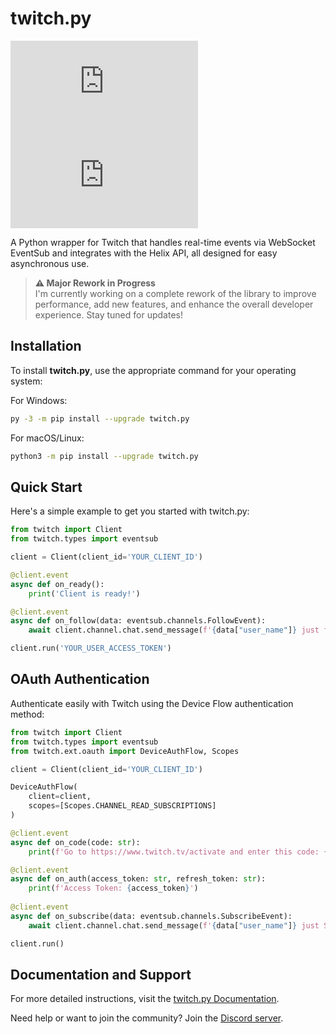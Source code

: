 # twitch.py
[![PyPI - Version](https://img.shields.io/pypi/v/twitch.py?color=%23673AB7)](https://pypi.org/project/twitch.py)
[![Python Versions](https://img.shields.io/pypi/pyversions/twitch.py?color=%23673AB7)](https://pypi.org/project/twitch.py)

A Python wrapper for Twitch that handles real-time events via WebSocket EventSub and integrates with the Helix API, all designed for easy asynchronous use.

> **⚠️ Major Rework in Progress**  
> I'm currently working on a complete rework of the library to improve performance, add new features, and enhance the overall developer experience. Stay tuned for updates!

## Installation
To install **twitch.py**, use the appropriate command for your operating system:

For Windows:
```bash
py -3 -m pip install --upgrade twitch.py
```

For macOS/Linux:
```bash
python3 -m pip install --upgrade twitch.py
```

## Quick Start
Here's a simple example to get you started with twitch.py:

```python
from twitch import Client
from twitch.types import eventsub

client = Client(client_id='YOUR_CLIENT_ID')

@client.event
async def on_ready():
    print('Client is ready!')

@client.event
async def on_follow(data: eventsub.channels.FollowEvent):
    await client.channel.chat.send_message(f'{data["user_name"]} just followed the channel!')

client.run('YOUR_USER_ACCESS_TOKEN')
```

## OAuth Authentication
Authenticate easily with Twitch using the Device Flow authentication method:

```python
from twitch import Client
from twitch.types import eventsub
from twitch.ext.oauth import DeviceAuthFlow, Scopes

client = Client(client_id='YOUR_CLIENT_ID')

DeviceAuthFlow(
    client=client,
    scopes=[Scopes.CHANNEL_READ_SUBSCRIPTIONS]
)

@client.event
async def on_code(code: str):
    print(f'Go to https://www.twitch.tv/activate and enter this code: {code}')

@client.event
async def on_auth(access_token: str, refresh_token: str):
    print(f'Access Token: {access_token}')
    
@client.event
async def on_subscribe(data: eventsub.channels.SubscribeEvent):
    await client.channel.chat.send_message(f'{data["user_name"]} just Subscribed!')

client.run()
```

## Documentation and Support
For more detailed instructions, visit the [twitch.py Documentation](https://twitchpy.readthedocs.io/latest/).

Need help or want to join the community? Join the [Discord server](https://discord.gg/UFTkgnse7d).